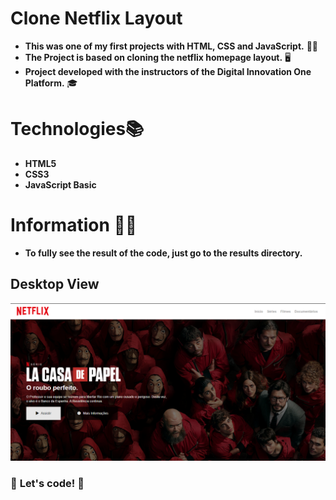 # Clone Netflix Layout
* **This was one of my first projects with HTML, CSS and JavaScript.** 👨‍💻 
* **The Project is based on cloning the netflix homepage layout.** 🖥️
* **Project developed with the instructors of the Digital Innovation One Platform.** 🎓

# Technologies📚
* **HTML5** 
* **CSS3** 
* **JavaScript Basic** 

# Information 🐱‍💻
* **To fully see the result of the code, just go to the results directory.**
## Desktop View
![Screenshot Desktop](/result/result-1.png)


### 🚀 **Let's code!** 🚀
